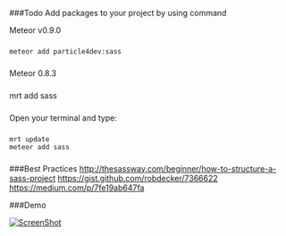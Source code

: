 ###Todo
Add packages to your project by using command

Meteor v0.9.0
###
    meteor add particle4dev:sass
###
Meteor 0.8.3
###
 mrt add sass
###
Open your terminal and type:
###
    mrt update
    meteor add sass
###

###Best Practices
    http://thesassway.com/beginner/how-to-structure-a-sass-project
    https://gist.github.com/robdecker/7366622
    https://medium.com/p/7fe19ab647fa

###Demo

[![ScreenShot](https://i1.ytimg.com/vi/5nFp7suxvac/hqdefault.jpg)](http://youtu.be/5nFp7suxvac)
